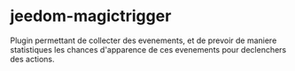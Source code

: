 # jeedom-magictrigger
Plugin permettant de collecter des evenements, et de prevoir de maniere statistiques les chances d'apparence de ces evenements pour declenchers des actions.
